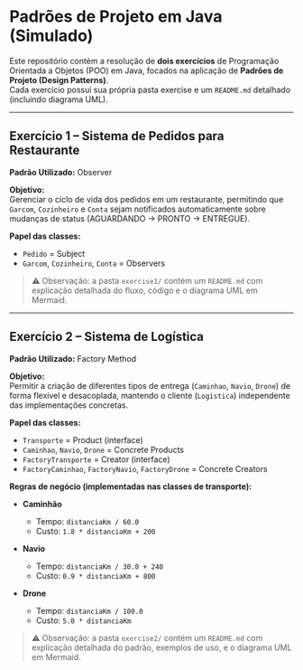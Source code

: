 # Padrões de Projeto em Java (Simulado)

Este repositório contém a resolução de **dois exercícios** de Programação Orientada a Objetos (POO) em Java, focados na aplicação de **Padrões de Projeto (Design Patterns)**.  
Cada exercício possui sua própria pasta exercise e um `README.md` detalhado (incluindo diagrama UML).

---

## Exercício 1 – Sistema de Pedidos para Restaurante
**Padrão Utilizado:** Observer

**Objetivo:**  
Gerenciar o ciclo de vida dos pedidos em um restaurante, permitindo que `Garcom`, `Cozinheiro` e `Conta` sejam notificados automaticamente sobre mudanças de status (AGUARDANDO → PRONTO → ENTREGUE).

**Papel das classes:**  
- `Pedido` = Subject  
- `Garcom`, `Cozinheiro`, `Conta` = Observers

> ⚠️ Observação: a pasta `exercise1/` contém um `README.md` com explicação detalhada do fluxo, código e o diagrama UML em Mermaid.

---

## Exercício 2 – Sistema de Logística
**Padrão Utilizado:** Factory Method

**Objetivo:**  
Permitir a criação de diferentes tipos de entrega (`Caminhao`, `Navio`, `Drone`) de forma flexível e desacoplada, mantendo o cliente (`Logistica`) independente das implementações concretas.

**Papel das classes:**  
- `Transporte` = Product (interface)  
- `Caminhao`, `Navio`, `Drone` = Concrete Products  
- `FactoryTransporte` = Creator (interface)  
- `FactoryCaminhao`, `FactoryNavio`, `FactoryDrone` = Concrete Creators

**Regras de negócio (implementadas nas classes de transporte):**

- **Caminhão**
  - Tempo: `distanciaKm / 60.0`
  - Custo: `1.8 * distanciaKm + 200`

- **Navio**
  - Tempo: `distanciaKm / 30.0 + 240`
  - Custo: `0.9 * distanciaKm + 800`

- **Drone**
  - Tempo: `distanciaKm / 100.0`
  - Custo: `5.0 * distanciaKm`

> ⚠️ Observação: a pasta `exercise2/` contém um `README.md` com explicação detalhada do padrão, exemplos de uso, e o diagrama UML em Mermaid.

